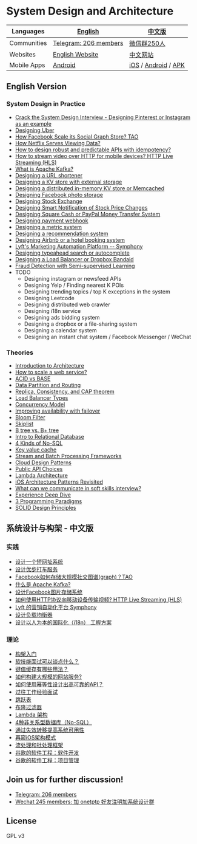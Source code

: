 # System Design and Architecture

| Languages | [English](#english-version) | [中文版](#系统设计与构架---中文版)| 
| --- | --- | --- |
| Communities | [Telegram: 206 members](https://t.me/system_design_and_archiecture) | [微信群250人](https://tianpan.co/group/system-design-and-architecture)
| Websites | [English Website](https://tianpan.co/notes/2016-02-13-crack-the-system-design-interview) | [中文网站](https://guigu.io/notes/151-introduction-to-architecture) |
| Mobile Apps | [Android](https://play.google.com/store/apps/details?id=co.tianpan.mobile) | [iOS](https://apps.apple.com/app/apple-store/id1487436041) / [Android](https://play.google.com/store/apps/details?id=io.guigu.mobile) / [APK](https://github.com/puncsky/mobile-guiguio-release/releases) | 


## English Version

### System Design in Practice

* [Crack the System Design Interview - Designing Pinterest or Instagram as an example](./en/2016-02-13-crack-the-system-design-interview.md)
* [Designing Uber](./en/120-designing-uber.md)
* [How Facebook Scale its Social Graph Store? TAO](./en/49-facebook-tao.md)
* [How Netflix Serves Viewing Data?](./en/45-how-to-design-netflix-view-state-service.md)
* [How to design robust and predictable APIs with idempotency?](./en/43-how-to-design-robust-and-predictable-apis-with-idempotency.md)
* [How to stream video over HTTP for mobile devices? HTTP Live Streaming (HLS)](./en/38-how-to-stream-video-over-http.md)
* [What is Apache Kafka?](./en/61-what-is-apache-kafka.md)
* [Designing a URL shortener](./en/84-designing-a-url-shortener.md)
* [Designing a KV store with external storage](./en/97-designing-a-kv-store-with-external-storage.md)
* [Designing a distributed in-memory KV store or Memcached](./en/174-designing-memcached.md)
* [Designing Facebook photo storage](./en/121-designing-facebook-photo-storage.md)
* [Designing Stock Exchange](./en/161-designing-stock-exchange.md)
* [Designing Smart Notification of Stock Price Changes](./en/162-designing-smart-notification-of-stock-price-changes.md)
* [Designing Square Cash or PayPal Money Transfer System](./en/167-designing-paypal-money-transfer.md)
* [Designing payment webhook](./en/166-designing-payment-webhook.md)
* [Designing a metric system](./en/168-designing-a-metric-system.md)
* [Designing a recommendation system](./en/140-designing-a-recommendation-system.md)
* [Designing Airbnb or a hotel booking system](./en/177-designing-Airbnb-or-a-hotel-booking-system.md)
* [Lyft's Marketing Automation Platform -- Symphony](./en/178-lyft-marketing-automation-symphony.md)
* [Designing typeahead search or autocomplete](./en/179-designing-typeahead-search-or-autocomplete.md)
* [Designing a Load Balancer or Dropbox Bandaid](./en/182-designing-l7-load-balancer.md)
* [Fraud Detection with Semi-supervised Learning](./en/136-fraud-detection-with-semi-supervised-learning.md)
* TODO
    * Designing instagram or newsfeed APIs
    * Designing Yelp / Finding nearest K POIs
    * Designing trending topics / top K exceptions in the system
    * Designing Leetcode
    * Designing distributed web crawler
    * Designing i18n service
    * Designing ads bidding system
    * Designing a dropbox or a file-sharing system
    * Designing a calendar system
    * Designing an instant chat system / Facebook Messenger / WeChat


### Theories

* [Introduction to Architecture](./en/145-introduction-to-architecture.md)
* [How to scale a web service?](./en/41-how-to-scale-a-web-service.md)
* [ACID vs BASE](./en/2018-07-26-acid-vs-base.md)
* [Data Partition and Routing](./en/2018-07-21-data-partition-and-routing.md)
* [Replica, Consistency, and CAP theorem](./en/2018-07-24-replica-and-consistency.md)
* [Load Balancer Types](./en/2018-07-23-load-balancer-types.md)
* [Concurrency Model](./en/181-concurrency-models.md)
* [Improving availability with failover](./en/85-improving-availability-with-failover.md)
* [Bloom Filter](./en/68-bloom-filter.md)
* [Skiplist](./en/69-skiplist.md)
* [B tree vs. B+ tree](./en/2018-07-22-b-tree-vs-b-plus-tree.md)
* [Intro to Relational Database](./en/80-relational-database.md)
* [4 Kinds of No-SQL](./en/78-four-kinds-of-no-sql.md)
* [Key value cache](./en/122-key-value-cache.md)
* [Stream and Batch Processing Frameworks](./en/137-stream-and-batch-processing.md)
* [Cloud Design Patterns](./en/2018-07-10-cloud-design-patterns.md)
* [Public API Choices](./en/66-public-api-choices.md)
* [Lambda Architecture](./en/83-lambda-architecture.md)
* [iOS Architecture Patterns Revisited](./en/123-ios-architecture-patterns-revisited.md)
* [What can we communicate in soft skills interview?](./en/63-soft-skills-interview.md)
* [Experience Deep Dive](./en/2018-07-20-experience-deep-dive.md)
* [3 Programming Paradigms](./en/11-three-programming-paradigms.md)
* [SOLID Design Principles](./en/12-solid-design-principles.md)

## 系统设计与构架 - 中文版

### 实践

* [设计一个短网址系统](./zh-CN/89-designing-a-url-shortener.md)
* [设计优步打车服务](./zh-CN/135-designing-uber.md)
* [Facebook如何存储大规模社交图谱(graph)？TAO](./zh-CN/52-facebook-tao.md)
* [什么是 Apache Kafka?](./zh-CN/62-what-is-apache-kafka.md)
* [设计Facebook图片存储系统](./zh-CN/125-designing-facebook-photo-storage.md)
* [如何使用HTTP协议向移动设备传输视频? HTTP Live Streaming (HLS)](./zh-CN/126-how-to-stream-video-over-http.md)
* [Lyft 的营销自动化平台 Symphony](./zh-CN/176-lyft-marketing-automation-symphony.md)
* [设计负载均衡器](./zh-CN/183-designing-l7-load-balancer.md)
* [设计以人为本的国际化（i18n） 工程方案](./zh-CN/184-designing-i18n-solutions.md)

### 理论

* [构架入门](./zh-CN/151-introduction-to-architecture.md)
* [软技能面试可以谈点什么？](./zh-CN/18-soft-skills-interview.md)
* [键值缓存有哪些用法？](./zh-CN/37-key-value-cache.md)
* [如何构建大规模的网站服务?](./zh-CN/42-how-to-scale-a-web-service.md)
* [如何使用幂等性设计出高可靠的API？](./zh-CN/44-how-to-design-robust-and-predictable-apis-with-idempotency.md)
* [过往工作经验面试](./zh-CN/64-experience-deep-dive.md)
* [跳跃表](./zh-CN/71-skiplist.md)
* [布隆过滤器](./zh-CN/72-bloom-filter.md)
* [Lambda 架构](./zh-CN/86-lambda-architecture.md)
* [4种非关系型数据库（No-SQL）](./zh-CN/87-four-kinds-of-no-sql.md)
* [通过失效转移提高系统可用性](./zh-CN/88-improving-availability-with-failover.md)
* [再窥iOS架构模式](./zh-CN/127-ios-architecture-patterns-revisited.md)
* [流处理和批处理框架](./zh-CN/138-stream-and-batch-processing.md)
* [谷歌的软件工程：软件开发](./zh-CN/192-google-software-engineering.md)
* [谷歌的软件工程：项目管理](./zh-CN/193-google-software-engineering-project-management.md)

## Join us for further discussion!

* [Telegram: 206 members](https://t.me/system_design_and_archiecture)
* [Wechat 245 members: 加 onetptp 好友注明加系统设计群](https://tianpan.co/group/system-design-and-architecture)

## License

GPL v3


